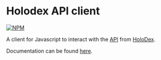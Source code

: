 # Holodex API client

[![NPM](https://nodeico.herokuapp.com/@holores/holodex.svg)](https://npmjs.com/package/@holores/holodex)

A client for Javascript to interact with the [API](https://holodex.stoplight.io/) from [HoloDex](https://holodex.net).

Documentation can be found [here](https://holores.github.io/holodex-api/modules/index.html).